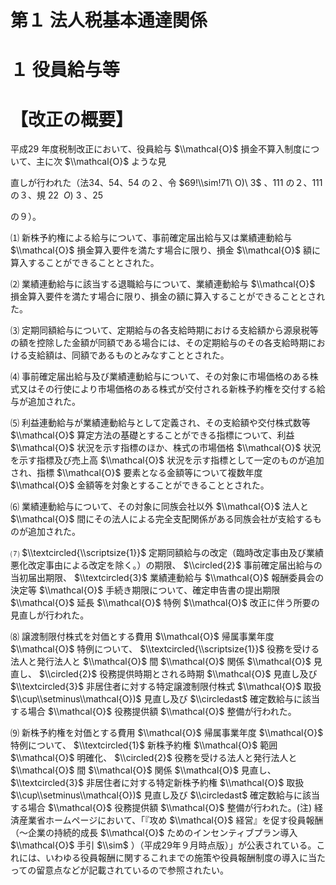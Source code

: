 # 第１ 法人税基本通達関係

# １ 役員給与等

# 【改正の概要】

平成29 年度税制改正において、役員給与 $\\mathcal{O}$ 損金不算入制度について、主に次 $\\mathcal{O}$ ような見

直しが行われた（法34、54、54 の２、令 $69!\\sim!71\ O)\ 3$ 、111 の２、111 の３、規 $22\ \ O)\ 3$ 、25

の９）。

⑴ 新株予約権による給与について、事前確定届出給与又は業績連動給与 $\\mathcal{O}$ 損金算入要件を満たす場合に限り、損金 $\\mathcal{O}$ 額に算入することができることとされた。

⑵ 業績連動給与に該当する退職給与について、業績連動給与 $\\mathcal{O}$ 損金算入要件を満たす場合に限り、損金の額に算入することができることとされた。

⑶ 定期同額給与について、定期給与の各支給時期における支給額から源泉税等の額を控除した金額が同額である場合には、その定期給与のその各支給時期における支給額は、同額であるものとみなすこととされた。

⑷ 事前確定届出給与及び業績連動給与について、その対象に市場価格のある株式又はその行使により市場価格のある株式が交付される新株予約権を交付する給与が追加された。

⑸ 利益連動給与が業績連動給与として定義され、その支給額や交付株式数等 $\\mathcal{O}$ 算定方法の基礎とすることができる指標について、利益 $\\mathcal{O}$ 状況を示す指標のほか、株式の市場価格 $\\mathcal{O}$ 状況を示す指標及び売上高 $\\mathcal{O}$ 状況を示す指標として一定のものが追加され、指標 $\\mathcal{O}$ 要素となる金額等について複数年度 $\\mathcal{O}$ 金額等を対象とすることができることとされた。

⑹ 業績連動給与について、その対象に同族会社以外 $\\mathcal{O}$ 法人と $\\mathcal{O}$ 間にその法人による完全支配関係がある同族会社が支給するものが追加された。

⑺ $\\textcircled{\\scriptsize{1}}$ 定期同額給与の改定（臨時改定事由及び業績悪化改定事由による改定を除く。）の期限、 $\\circled{2}$ 事前確定届出給与の当初届出期限、 $\\textcircled{3}$ 業績連動給与 $\\mathcal{O}$ 報酬委員会の決定等 $\\mathcal{O}$ 手続き期限について、確定申告書の提出期限 $\\mathcal{O}$ 延長 $\\mathcal{O}$ 特例 $\\mathcal{O}$ 改正に伴う所要の見直しが行われた。

⑻ 譲渡制限付株式を対価とする費用 $\\mathcal{O}$ 帰属事業年度 $\\mathcal{O}$ 特例について、 $\\textcircled{\\scriptsize{1}}$ 役務を受ける法人と発行法人と $\\mathcal{O}$ 間 $\\mathcal{O}$ 関係 $\\mathcal{O}$ 見直し、 $\\circled{2}$ 役務提供時期とされる時期 $\\mathcal{O}$ 見直し及び $\\textcircled{3}$ 非居住者に対する特定譲渡制限付株式 $\\mathcal{O}$ 取扱 $\\cup\\setminus\\mathcal{O})$ 見直し及び $\\circledast$ 確定数給与に該当する場合 $\\mathcal{O}$ 役務提供額 $\\mathcal{O}$ 整備が行われた。

⑼ 新株予約権を対価とする費用 $\\mathcal{O}$ 帰属事業年度 $\\mathcal{O}$ 特例について、 $\\textcircled{1}$ 新株予約権 $\\mathcal{O}$ 範囲 $\\mathcal{O}$ 明確化、 $\\circled{2}$ 役務を受ける法人と発行法人と $\\mathcal{O}$ 間 $\\mathcal{O}$ 関係 $\\mathcal{O}$ 見直し、 $\\textcircled{3}$ 非居住者に対する特定新株予約権 $\\mathcal{O}$ 取扱 $\\cup\\setminus\\mathcal{O})$ 見直し及び $\\circledast$ 確定数給与に該当する場合 $\\mathcal{O}$ 役務提供額 $\\mathcal{O}$ 整備が行われた。(注) 経済産業省ホームページにおいて、「『攻め $\\mathcal{O}$ 経営』を促す役員報酬（～企業の持続的成長 $\\mathcal{O}$ ためのインセンティブプラン導入 $\\mathcal{O}$ 手引 $\\sim$ ）（平成29年９月時点版）」が公表されている。これには、いわゆる役員報酬に関するこれまでの施策や役員報酬制度の導入に当たっての留意点などが記載されているので参照されたい。
